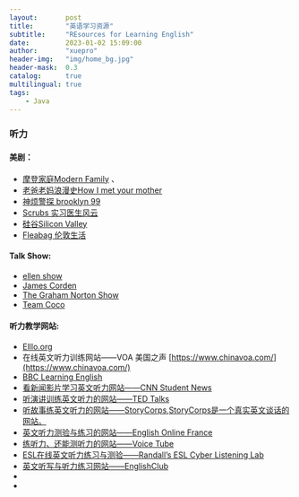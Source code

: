 ```yaml
---
layout:       post
title:        "英语学习资源"
subtitle:     "REsources for Learning English"
date:         2023-01-02 15:09:00
author:       "xuepro"
header-img:   "img/home_bg.jpg"
header-mask:  0.3
catalog:      true
multilingual: true
tags:
    - Java
---
```


### 听力

 #### 美剧： 
  - [摩登家庭Modern Family](https://www.bilibili.com/video/BV1T5411T7h6/?spm_id_from=333.337.search-card.all.click&vd_source=6ec4a26fe1c6e7f529053b02ffc486bd) 、
  -  [老爸老妈浪漫史How I met your mother](https://www.youtube.com/watch?v=Y3biG3KR-Mw&list=PLro1hsqbtN3Fmy6XVZxo1obzgfZHvR644)
  -  [神烦警探 brooklyn 99 ](https://www.youtube.com/watch?v=NHQKH-nc8JY&list=PLZxwmkqXDTd6Q9mXi87bHg6U59yaFxhRQ)
  -  [Scrubs 实习医生风云](https://www.youtube.com/watch?v=RzcisJfJyhI&list=PLmJhSy5LLu-vQ-8xraB0Wl2v1s2ZMzf2W)
  -  [硅谷Silicon Valley](https://www.youtube.com/watch?v=sVpsZxR89Mg&list=PLO79iP69FaZPPPXP5KTqrJMKdG9rSX1Gl)
  -  [Fleabag 伦敦生活](https://www.youtube.com/watch?v=s41zbDWBPnA&list=PLcYtigJ00oI2I8jFdHC3_19Y8FmWv-LXl)
 
 #### Talk Show: 
  - [ellen show](https://www.youtube.com/@TheEllenShow)
  - [ James Corden](https://www.youtube.com/@TheLateLateShow)
  - [The Graham Norton Show](https://www.youtube.com/@OfficialGrahamNorton)
  - [Team Coco](https://www.youtube.com/@TeamCoco)
 
 #### 听力教学网站: 
 - [Elllo.org](https://Elllo.org)
 - 在线英文听力训练网站——VOA 美国之声 [https://www.chinavoa.com/](https://www.chinavoa.com/)
 - [BBC Learning English](http://www.bbc.com/)
 - [看新闻影片学习英文听力网站——CNN Student News](http://edition.cnn.com/cnn10)
 - [听演讲训练英文听力的网站——TED Talks](https://www.ted.com/talks)
 - [听故事练英文听力的网站——StoryCorps,StoryCorps是一个真实英文谈话的网站。](https://storycorps.org/)
 - [英文听力测验与练习的网站——English Online France](http://www.scoop.it/t/english-listening-1)
 - [练听力、还能测听力的网站——Voice Tube](https://www.voicetube.com/?ref=tw_header)
 - [ESL在线英文听力练习与测验——Randall’s ESL Cyber Listening Lab](http://www.esl-lab.com/)
 - [英文听写与听力练习网站——EnglishClub](https://www.englishclub.com/)
 - 
 - 
 
 
